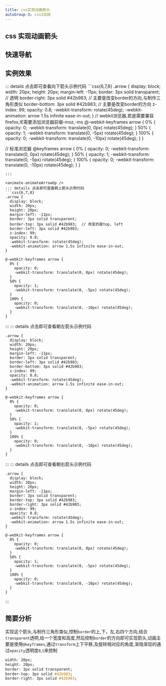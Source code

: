 ```yaml
---
title: css实现动画箭头
autoGroup-3: css3动效
---
```


## css 实现动画箭头

## 快速导航

<TOC />

## 实例效果

<animate-animateArrowDown />
::: details 点击即可查看向下箭头示例代码
```css{6,7,8}
.arrow {
  display: block;
  width: 20px;
  height: 20px;
  margin-left: -11px;
  border: 3px solid transparent;     // 透明
  border-right: 3px solid #42b983;   // 主要是改变border的方向,与制作三角形类似
  border-bottom: 3px solid #42b983;  // 主要是改变border的方向
  z-index: 99;
  opacity: 0.8;
  -webkit-transform: rotate(45deg);
  -webkit-animation: arrow 1.5s infinite ease-in-out;
}
// webkit浏览器,若是需要兼容firefox,IE需要添加浏览器前缀-moz,-ms
@-webkit-keyframes arrow {
0% {
opacity: 0;
-webkit-transform: translate(0, 0px) rotate(45deg);
}
50% {
opacity: 1;
-webkit-transform: translate(0, -5px) rotate(45deg);
}
100% {
opacity: 0;
-webkit-transform: translate(0, -10px) rotate(45deg);
}
}

// 标准浏览器
@keyframes arrow {
0% {
opacity: 0;
-webkit-transform: translate(0, 0px) rotate(45deg);
}
50% {
opacity: 1;
-webkit-transform: translate(0, -5px) rotate(45deg);
}
100% {
opacity: 0;
-webkit-transform: translate(0, -10px) rotate(45deg);
}
}

````
:::

<animate-animateArrowUp />
::: details 点击即可查看朝上箭头示例代码
```css{6,7,8}
.arrow {
  display: block;
  width: 20px;
  height: 20px;
  margin-left: -11px;
  border: 3px solid transparent;
  border-top: 3px solid #42b983;  // 改变的是top, left
  border-left: 3px solid #42b983;
  z-index: 99;
  opacity: 0.8;
  -webkit-transform: rotate(45deg);
  -webkit-animation: arrow 1.5s infinite ease-in-out;
}

@-webkit-keyframes arrow {
  0% {
    opacity: 0;
    -webkit-transform: translate(0, 0px) rotate(45deg);
  }
  50% {
    opacity: 1;
    -webkit-transform: translate(0, -5px) rotate(45deg);
  }
  100% {
    opacity: 0;
    -webkit-transform: translate(0, -10px) rotate(45deg);
  }
}

````

:::
<animate-animateArrowLeft />
::: details 点击即可查看朝左箭头示例代码

```css{6,7,8}
.arrow {
  display: block;
  width: 20px;
  height: 20px;
  margin-left: -11px;
  border: 3px solid transparent;
  border-left: 3px solid #42b983;
  border-bottom: 3px solid #42b983;
  z-index: 99;
  opacity: 0.8;
  -webkit-transform: rotate(45deg);
  -webkit-animation: arrow 1.5s infinite ease-in-out;
}

@-webkit-keyframes arrow {
  0% {
    opacity: 0;
    -webkit-transform: translate(0, 0px) rotate(45deg);
  }
  50% {
    opacity: 1;
    -webkit-transform: translate(0, -5px) rotate(45deg);
  }
  100% {
    opacity: 0;
    -webkit-transform: translate(0, -10px) rotate(45deg);
  }
}
```

:::
<animate-animateArrowRight />
::: details 点击即可查看朝右箭头示例代码

```css{6,7,8}
.arrow {
  display: block;
  width: 20px;
  height: 20px;
  margin-left: -11px;
  border: 3px solid transparent;
  border-top: 3px solid #42b983;
  border-right: 3px solid #42b983;
  z-index: 99;
  opacity: 0.8;
  -webkit-transform: rotate(45deg);
  -webkit-animation: arrow 1.5s infinite ease-in-out;
}

@-webkit-keyframes arrow {
  0% {
    opacity: 0;
    -webkit-transform: translate(0, 0px) rotate(45deg);
  }
  50% {
    opacity: 1;
    -webkit-transform: translate(0, -5px) rotate(45deg);
  }
  100% {
    opacity: 0;
    -webkit-transform: translate(0, -10px) rotate(45deg);
  }
}
```

:::

## 简要分析

实现这个箭头,与制作三角形类似,控制`border`的上,下，左,右四个方向,结合`transparent`透明,给一个宽度和高度,然后控制`border`的方向即可实现箭头,动画主要是使用`@keyframes`,通过`transform`上下平移,及旋转相对应的角度,渐隐渐现的通过`opacity`透明度`0`,`1`来控制

```css
width: 20px;
height: 20px;
border: 3px solid transparent;
border-top: 3px solid #42b983;
border-right: 3px solid #42b983;
```

<footer-FooterLink :isShareLink="true" :isDaShang="true" />
<div align="center">
<footer-ArticleAdvertiSpace   width="600" height="140" />
</div>
